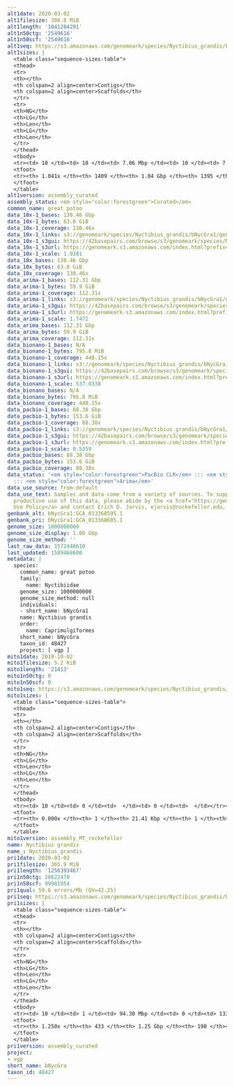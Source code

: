 ```yaml
---
alt1date: 2020-03-02
alt1filesize: 308.8 MiB
alt1length: '1041284291'
alt1n50ctg: '2549616'
alt1n50scf: '2549616'
alt1seq: https://s3.amazonaws.com/genomeark/species/Nyctibius_grandis/bNycGra1/assembly_curated/bNycGra1.alt.cur.20200302.fasta.gz
alt1sizes: |
  <table class="sequence-sizes-table">
  <thead>
  <tr>
  <th></th>
  <th colspan=2 align=center>Contigs</th>
  <th colspan=2 align=center>Scaffolds</th>
  </tr>
  <tr>
  <th>NG</th>
  <th>LG</th>
  <th>Len</th>
  <th>LG</th>
  <th>Len</th>
  </tr>
  </thead>
  <tbody>
  <tr><td> 10 </td><td> 10 </td><td> 7.06 Mbp </td><td> 10 </td><td> 7.06 Mbp </td></tr><tr><td> 20 </td><td> 27 </td><td> 5.33 Mbp </td><td> 27 </td><td> 5.33 Mbp </td></tr><tr><td> 30 </td><td> 48 </td><td> 4.28 Mbp </td><td> 48 </td><td> 4.28 Mbp </td></tr><tr><td> 40 </td><td> 74 </td><td> 3.31 Mbp </td><td> 74 </td><td> 3.31 Mbp </td></tr><tr style="background-color:#cccccc;"><td> 50 </td><td> 109 </td><td> 2.55 Mbp </td><td> 109 </td><td> 2.55 Mbp </td></tr><tr><td> 60 </td><td> 153 </td><td> 2.05 Mbp </td><td> 153 </td><td> 2.05 Mbp </td></tr><tr><td> 70 </td><td> 208 </td><td> 1.55 Mbp </td><td> 208 </td><td> 1.55 Mbp </td></tr><tr><td> 80 </td><td> 282 </td><td> 1.15 Mbp </td><td> 282 </td><td> 1.15 Mbp </td></tr><tr><td> 90 </td><td> 393 </td><td> 0.66 Mbp </td><td> 393 </td><td> 0.67 Mbp </td></tr><tr><td> 100 </td><td> 712 </td><td> 133.87 Kbp </td><td> 705 </td><td> 135.65 Kbp </td></tr></tbody>
  <tfoot>
  <tr><th> 1.041x </th><th> 1409 </th><th> 1.04 Gbp </th><th> 1395 </th><th> 1.04 Gbp </th></tr>
  </tfoot>
  </table>
alt1version: assembly_curated
assembly_status: <em style="color:forestgreen">Curated</em>
common_name: great potoo
data_10x-1_bases: 130.46 Gbp
data_10x-1_bytes: 63.0 GiB
data_10x-1_coverage: 130.46x
data_10x-1_links: s3://genomeark/species/Nyctibius_grandis/bNycGra1/genomic_data/10x/<br>
data_10x-1_s3gui: https://42basepairs.com/browse/s3/genomeark/species/Nyctibius_grandis/bNycGra1/genomic_data/10x/
data_10x-1_s3url: https://genomeark.s3.amazonaws.com/index.html?prefix=species/Nyctibius_grandis/bNycGra1/genomic_data/10x/
data_10x-1_scale: 1.9281
data_10x_bases: 130.46 Gbp
data_10x_bytes: 63.0 GiB
data_10x_coverage: 130.46x
data_arima-1_bases: 112.31 Gbp
data_arima-1_bytes: 59.9 GiB
data_arima-1_coverage: 112.31x
data_arima-1_links: s3://genomeark/species/Nyctibius_grandis/bNycGra1/genomic_data/arima/<br>
data_arima-1_s3gui: https://42basepairs.com/browse/s3/genomeark/species/Nyctibius_grandis/bNycGra1/genomic_data/arima/
data_arima-1_s3url: https://genomeark.s3.amazonaws.com/index.html?prefix=species/Nyctibius_grandis/bNycGra1/genomic_data/arima/
data_arima-1_scale: 1.7472
data_arima_bases: 112.31 Gbp
data_arima_bytes: 59.9 GiB
data_arima_coverage: 112.31x
data_bionano-1_bases: N/A
data_bionano-1_bytes: 795.8 MiB
data_bionano-1_coverage: 448.15x
data_bionano-1_links: s3://genomeark/species/Nyctibius_grandis/bNycGra1/genomic_data/bionano/<br>
data_bionano-1_s3gui: https://42basepairs.com/browse/s3/genomeark/species/Nyctibius_grandis/bNycGra1/genomic_data/bionano/
data_bionano-1_s3url: https://genomeark.s3.amazonaws.com/index.html?prefix=species/Nyctibius_grandis/bNycGra1/genomic_data/bionano/
data_bionano-1_scale: 537.0338
data_bionano_bases: N/A
data_bionano_bytes: 795.8 MiB
data_bionano_coverage: 448.15x
data_pacbio-1_bases: 88.38 Gbp
data_pacbio-1_bytes: 153.6 GiB
data_pacbio-1_coverage: 88.38x
data_pacbio-1_links: s3://genomeark/species/Nyctibius_grandis/bNycGra1/genomic_data/pacbio/<br>
data_pacbio-1_s3gui: https://42basepairs.com/browse/s3/genomeark/species/Nyctibius_grandis/bNycGra1/genomic_data/pacbio/
data_pacbio-1_s3url: https://genomeark.s3.amazonaws.com/index.html?prefix=species/Nyctibius_grandis/bNycGra1/genomic_data/pacbio/
data_pacbio-1_scale: 0.5359
data_pacbio_bases: 88.38 Gbp
data_pacbio_bytes: 153.6 GiB
data_pacbio_coverage: 88.38x
data_status: '<em style="color:forestgreen">PacBio CLR</em> ::: <em style="color:forestgreen">10x</em>
  ::: <em style="color:forestgreen">Arima</em>'
data_use_source: from-default
data_use_text: Samples and data come from a variety of sources. To support fair and
  productive use of this data, please abide by the <a href="https://genome10k.soe.ucsc.edu/data-use-policies/">Data
  Use Policy</a> and contact Erich D. Jarvis, ejarvis@rockefeller.edu, with any questions.
genbank_alt: bNycGra1:GCA_013368595.1
genbank_pri: bNycGra1:GCA_013368605.1
genome_size: 1000000000
genome_size_display: 1.00 Gbp
genome_size_method: ''
last_raw_data: 1572448610
last_updated: 1589468600
metadata: |
  species:
    common_name: great potoo
    family:
      name: Nyctibiidae
    genome_size: 1000000000
    genome_size_method: null
    individuals:
    - short_name: bNycGra1
    name: Nyctibius grandis
    order:
      name: Caprimulgiformes
    short_name: bNycGra
    taxon_id: 48427
    project: [ vgp ]
mito1date: 2019-10-02
mito1filesize: 5.2 KiB
mito1length: '21413'
mito1n50ctg: 0
mito1n50scf: 0
mito1seq: https://s3.amazonaws.com/genomeark/species/Nyctibius_grandis/bNycGra1/assembly_MT_rockefeller/bNycGra1.MT.20191002.fasta.gz
mito1sizes: |
  <table class="sequence-sizes-table">
  <thead>
  <tr>
  <th></th>
  <th colspan=2 align=center>Contigs</th>
  <th colspan=2 align=center>Scaffolds</th>
  </tr>
  <tr>
  <th>NG</th>
  <th>LG</th>
  <th>Len</th>
  <th>LG</th>
  <th>Len</th>
  </tr>
  </thead>
  <tbody>
  <tr><td> 10 </td><td> 0 </td><td>  </td><td> 0 </td><td>  </td></tr><tr><td> 20 </td><td> 0 </td><td>  </td><td> 0 </td><td>  </td></tr><tr><td> 30 </td><td> 0 </td><td>  </td><td> 0 </td><td>  </td></tr><tr><td> 40 </td><td> 0 </td><td>  </td><td> 0 </td><td>  </td></tr><tr style="background-color:#cccccc;"><td> 50 </td><td> 0 </td><td style="background-color:#ff8888;">  </td><td> 0 </td><td style="background-color:#ff8888;">  </td></tr><tr><td> 60 </td><td> 0 </td><td>  </td><td> 0 </td><td>  </td></tr><tr><td> 70 </td><td> 0 </td><td>  </td><td> 0 </td><td>  </td></tr><tr><td> 80 </td><td> 0 </td><td>  </td><td> 0 </td><td>  </td></tr><tr><td> 90 </td><td> 0 </td><td>  </td><td> 0 </td><td>  </td></tr><tr><td> 100 </td><td> 0 </td><td>  </td><td> 0 </td><td>  </td></tr></tbody>
  <tfoot>
  <tr><th> 0.000x </th><th> 1 </th><th> 21.41 Kbp </th><th> 1 </th><th> 21.41 Kbp </th></tr>
  </tfoot>
  </table>
mito1version: assembly_MT_rockefeller
name: Nyctibius grandis
name_: Nyctibius_grandis
pri1date: 2020-03-02
pri1filesize: 365.9 MiB
pri1length: '1256393467'
pri1n50ctg: 28622470
pri1n50scf: 99981954
pri1qual: 59.6 errors/Mb (QV=42.25)
pri1seq: https://s3.amazonaws.com/genomeark/species/Nyctibius_grandis/bNycGra1/assembly_curated/bNycGra1.pri.cur.20200302.fasta.gz
pri1sizes: |
  <table class="sequence-sizes-table">
  <thead>
  <tr>
  <th></th>
  <th colspan=2 align=center>Contigs</th>
  <th colspan=2 align=center>Scaffolds</th>
  </tr>
  <tr>
  <th>NG</th>
  <th>LG</th>
  <th>Len</th>
  <th>LG</th>
  <th>Len</th>
  </tr>
  </thead>
  <tbody>
  <tr><td> 10 </td><td> 1 </td><td> 94.30 Mbp </td><td> 0 </td><td> 133.76 Mbp </td></tr><tr><td> 20 </td><td> 2 </td><td> 90.86 Mbp </td><td> 1 </td><td> 127.81 Mbp </td></tr><tr><td> 30 </td><td> 3 </td><td> 62.18 Mbp </td><td> 2 </td><td> 115.30 Mbp </td></tr><tr><td> 40 </td><td> 5 </td><td> 51.35 Mbp </td><td> 3 </td><td> 105.21 Mbp </td></tr><tr style="background-color:#cccccc;"><td> 50 </td><td> 7 </td><td style="background-color:#88ff88;"> 28.62 Mbp </td><td> 4 </td><td style="background-color:#88ff88;"> 99.98 Mbp </td></tr><tr><td> 60 </td><td> 11 </td><td> 23.41 Mbp </td><td> 5 </td><td> 92.36 Mbp </td></tr><tr><td> 70 </td><td> 16 </td><td> 21.07 Mbp </td><td> 6 </td><td> 88.16 Mbp </td></tr><tr><td> 80 </td><td> 21 </td><td> 15.75 Mbp </td><td> 7 </td><td> 59.94 Mbp </td></tr><tr><td> 90 </td><td> 28 </td><td> 12.12 Mbp </td><td> 9 </td><td> 43.94 Mbp </td></tr><tr><td> 100 </td><td> 39 </td><td> 8.12 Mbp </td><td> 12 </td><td> 26.76 Mbp </td></tr></tbody>
  <tfoot>
  <tr><th> 1.250x </th><th> 433 </th><th> 1.25 Gbp </th><th> 190 </th><th> 1.26 Gbp </th></tr>
  </tfoot>
  </table>
pri1version: assembly_curated
project:
- vgp
short_name: bNycGra
taxon_id: 48427
---
```

